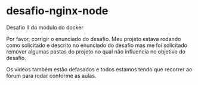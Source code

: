 # desafio-nginx-node
Desafio II do módulo do docker 

Por favor, corrigir o enunciado do desafio.
Meu projeto estava rodando como solicitado e descrito no enunciado do desafio mas me foi solicitado remover algumas pastas do projeto no qual não influencia no objetivo do desafio.

Os videos também estão defasados e todos estamos tendo que recorrer ao fórum para rodar conforme as aulas.